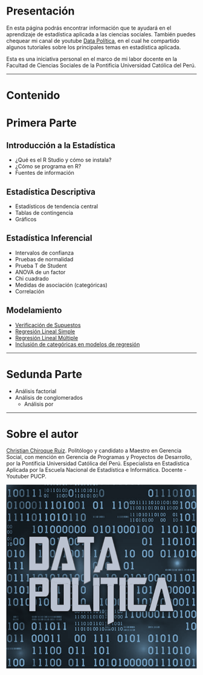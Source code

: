 # Presentación
En esta página podrás encontrar información que te ayudará en el aprendizaje de estadística aplicada a las ciencias sociales. También puedes chequear mi canal de youtube [Data Política](https://www.youtube.com/channel/UCjsP5ejsSyUchRl2oA96J3A), en el cual he compartido algunos tutoriales sobre los principales temas en estadística aplicada. 

Esta es una iniciativa personal en el marco de mi labor docente en la Facultad de Ciencias Sociales de la Pontificia Universidad Católica del Perú.

_______________________________________________________________________________________________________________________________________

# Contenido

# Primera Parte

## Introducción a la Estadística 

- ¿Qué es el R Studio y cómo se instala?
- ¿Cómo se programa en R?
- Fuentes de información

## Estadística Descriptiva

- Estadísticos de tendencia central
- Tablas de contingencia
- Gráficos

## Estadística Inferencial

- Intervalos de confianza 
- Pruebas de normalidad
- Prueba T de Student
- ANOVA de un factor
- Chi cuadrado
- Medidas de asociación (categóricas)
- Correlación

## Modelamiento

- [Verificación de Supuestos](https://datapolitica.github.io/Prueba1)
- [Regresión Lineal Simple](https://datapolitica.github.io/salidas/regresion_lineal_simple.html)
- [Regresión Lineal Múltiple](https://datapolitica.github.io/salidas/regresion_lineal_multiple.html)
- [Inclusión de categóricas en modelos de regresión](https://datapolitica.github.io/salidas/regresion_categoricas.html)

_______________________________________________________________________________________________________________________________________

# Sedunda Parte

- Análisis factorial
- Análisis de conglomerados
  - Análisis por 

_______________________________________________________________________________________________________________________________________
# Sobre el autor

[Christian Chiroque Ruiz](https://www.linkedin.com/in/christianchr/). Politólogo y candidato a Maestro en Gerencia Social, con mención en Gerencia de Programas y Proyectos de Desarrollo, por la Pontificia Universidad Católica del Perú. Especialista en Estadística Aplicada por la Escuela Nacional de Estadística e Informática. Docente - Youtuber PUCP.


![Image](images/logo.png)
